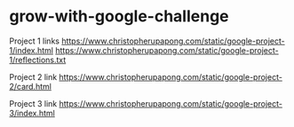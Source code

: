 # grow-with-google-challenge

Project 1 links
https://www.christopherupapong.com/static/google-project-1/index.html
https://www.christopherupapong.com/static/google-project-1/reflections.txt

Project 2 link
https://www.christopherupapong.com/static/google-project-2/card.html

Project 3 link
https://www.christopherupapong.com/static/google-project-3/index.html
